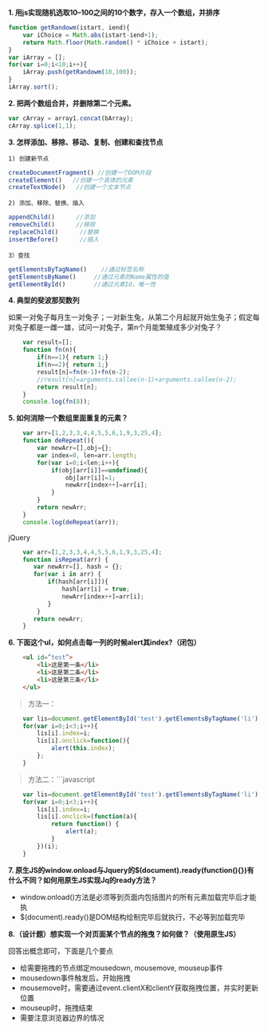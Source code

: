 **1. 用js实现随机选取10–100之间的10个数字，存入一个数组，并排序**

```javascript
function getRandowm(istart, iend){
	var iChoice = Math.abs(istart-iend+1);
	return Math.floor(Math.random() * iChoice + istart);
}
var iArray = [];
for(var i=0;i<10;i++){
	iArray.push(getRandowm(10,100));
}
iArray.sort();
```

**2. 把两个数组合并，并删除第二个元素。**

```javascript
var cArray = array1.concat(bArray);
cArray.splice(1,1);
```

**3. 怎样添加、移除、移动、复制、创建和查找节点**

	1) 创建新节点

```javascript
createDocumentFragment() //创建一个DOM片段
createElement()   //创建一个具体的元素
createTextNode()   //创建一个文本节点
```

	2) 添加、移除、替换、插入
```javascript
appendChild()      //添加
removeChild()      //移除
replaceChild()      //替换
insertBefore()      //插入
```
	3）查找
```javascript
getElementsByTagName()    //通过标签名称
getElementsByName()     //通过元素的Name属性的值
getElementById()        //通过元素Id，唯一性
```

**4. 典型的斐波那契数列**

如果一对兔子每月生一对兔子；一对新生兔，从第二个月起就开始生兔子；假定每对兔子都是一雌一雄，试问一对兔子，第n个月能繁殖成多少对兔子？
```javascript
	var result=[];
	function fn(n){  
		if(n==1){ return 1;} 
		if(n==2){ return 1;}		
		result[n]=fn(n-1)+fn(n-2);
		//result[n]=arguments.callee(n-1)+arguments.callee(n-2);
		return result[n];
	}
	console.log(fn(8));
```
**5. 如何消除一个数组里面重复的元素？**
```javascript
	var arr=[1,2,3,3,4,4,5,5,6,1,9,3,25,4];
	function deRepeat(){
		var newArr=[],obj={};
		var index=0, len=arr.length;
		for(var i=0;i<len;i++){
			if(obj[arr[i]]==undefined){
				obj[arr[i]]=1;
				newArr[index++]=arr[i];
			}
		}
		return newArr;
	}
	console.log(deRepeat(arr)); 
```
jQuery
```javascript
	var arr=[1,2,3,3,4,4,5,5,6,1,9,3,25,4];
	function isRepeat(arr) {
	   var newArr=[], hash = {};
	   for(var i in arr) {
	       if(hash[arr[i]]){
	           hash[arr[i] = true;
			   newArr[index++]=arr[i];
	       }  
	    }
	   return newArr;
	}
```

**6. 下面这个ul，如何点击每一列的时候alert其index?（闭包）**
```html
	<ul id=”test”>
		<li>这是第一条</li>
		<li>这是第二条</li>
		<li>这是第三条</li>
	</ul>
```
> 方法一：
```javascript
	var lis=document.getElementById('test').getElementsByTagName('li');
	for(var i=0;i<3;i++){
	    lis[i].index=i;
	    lis[i].onclick=function(){
	        alert(this.index);
	    };
	}
 ```
> 方法二：```javascript
```javascript
	var lis=document.getElementById('test').getElementsByTagName('li');
	for(var i=0;i<3;i++){
	    lis[i].index=i;
	    lis[i].onclick=(function(a){
	        return function() {
	            alert(a);
	        }
	    })(i);
	}
```
**7. 原生JS的window.onload与Jquery的$(document).ready(function(){})有什么不同？如何用原生JS实现Jq的ready方法？**

- window.onload()方法是必须等到页面内包括图片的所有元素加载完毕后才能执
- $(document).ready()是DOM结构绘制完毕后就执行，不必等到加载完毕

**8.（设计题）想实现一个对页面某个节点的拖曳？如何做？（使用原生JS）**

回答出概念即可，下面是几个要点

- 给需要拖拽的节点绑定mousedown, mousemove, mouseup事件
- mousedown事件触发后，开始拖拽
- mousemove时，需要通过event.clientX和clientY获取拖拽位置，并实时更新位置
- mouseup时，拖拽结束
- 需要注意浏览器边界的情况

